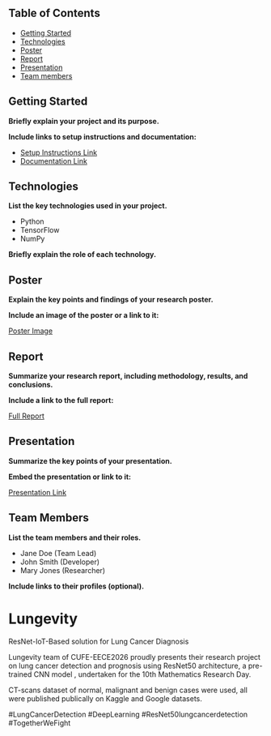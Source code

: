 ## Table of Contents

* [Getting Started](#getting-started)
* [Technologies](#technologies)
* [Poster](#poster)
* [Report](#report)
* [Presentation](#presentation)
* [Team members](#team-members)




## Getting Started

**Briefly explain your project and its purpose.**

**Include links to setup instructions and documentation:**

- [Setup Instructions Link](https://example.com/setup)
- [Documentation Link](https://example.com/docs)

## Technologies

**List the key technologies used in your project.**

- Python
- TensorFlow
- NumPy

**Briefly explain the role of each technology.**

## Poster

**Explain the key points and findings of your research poster.**

**Include an image of the poster or a link to it:**

[Poster Image](https://example.com/poster.png)

## Report

**Summarize your research report, including methodology, results, and conclusions.**

**Include a link to the full report:**

[Full Report](https://example.com/report.pdf)

## Presentation

**Summarize the key points of your presentation.**

**Embed the presentation or link to it:**

[Presentation Link](https://example.com/presentation)

## Team Members

**List the team members and their roles.**

- Jane Doe (Team Lead)
- John Smith (Developer)
- Mary Jones (Researcher)

**Include links to their profiles (optional).**





# Lungevity
ResNet-IoT-Based solution for Lung Cancer Diagnosis

Lungevity team of CUFE-EECE2026 proudly presents their research project on lung cancer detection and prognosis using ResNet50 architecture, a pre-trained CNN model , undertaken for the 10th Mathematics Research Day.

CT-scans dataset of normal, malignant and benign cases were used, all were published publically on Kaggle and Google datasets.


#LungCancerDetection #DeepLearning #ResNet50lungcancerdetection #TogetherWeFight
